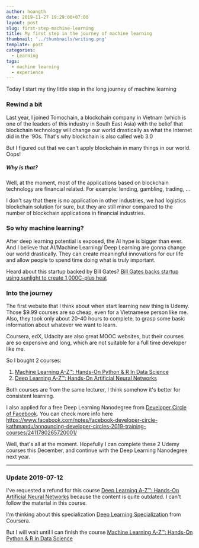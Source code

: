 ```yaml
---
author: hoangth
date: 2019-11-27 19:29:00+07:00
layout: post
slug: first-step-machine-learning
title: My first step in the journey of machine learning
thumbnail: '../thumbnails/writing.png'
template: post
categories:
  - Learning
tags:
  - machine learning
  - experience
---
```


Today I start my tiny little step in the long journey of machine learning

### Rewind a bit
Last year, I joined Tomochain, a blockchain company in Vietnam (which is one of the leaders of this industry in South East Asia) with the belief that blockchain technology will change our world drastically as what the Internet did in the '90s. That's why blockchain is also called web 3.0

But I figured out that we can't apply blockchain in many things in our world.
Oops!

##### Why is that?
Well, at the moment, most of the applications based on blockchain technology are financial related. For example: lending, gambling, trading, ...

I don't say that there is no application in other industries, we had logistics blockchain solution for sure, but they are still minor compared to the number of blockchain applications in financial industries.

### So why machine learning?
After deep learning potential is exposed, the AI hype is bigger than ever. And I believe that AI/Machine Learning/ Deep Learning are gonna change our world drastically. They can create meaningful innovations for our life and allow people to spend time doing what is truly important.

Heard about this startup backed by Bill Gates? [
Bill Gates backs startup using sunlight to create 1,000C-plus heat](https://www.theguardian.com/environment/2019/nov/19/bill-gates-energy-startup-sunlight-heliogen-solar-energy)

### Into the journey
The first website that I think about when start learning new thing is Udemy. Those $9.99 courses are so cheap, even for a Vietnamese person like me. Also, they took only about 20-40 hours to complete, to grasp some basic information about whatever we want to learn.

Coursera, edX, Udacity are also great MOOC websites, but their courses are so expensive and long, which are not suitable for a full time developer like me.

So I bought 2 courses:
1. [Machine Learning A-Z™: Hands-On Python & R In Data Science](https://www.udemy.com/course/machinelearning)
2. [Deep Learning A-Z™: Hands-On Artificial Neural Networks](https://www.udemy.com/course/deeplearning)

Both courses are from the same lecturer, I think somehow it's better for consistent learning.

I also applied for a free Deep Learning Nanodegree from [Developer Circle of Facebook](https://www.developercircleresources.com/). 
You can check more info here https://www.facebook.com/notes/facebook-developer-circle-kathmandu/announcing-developer-circles-2019-training-courses/2411780265720001/

Well, that's all at the moment.
Hopefully I can complete these 2 Udemy courses this December, and continue with the Deep Learning Nanodegree next year.

---
### Update 2019-07-12
I've requested a refund for this course [Deep Learning A-Z™: Hands-On Artificial Neural Networks](https://www.udemy.com/course/deeplearning) because the content is quite outdated. I can't follow the material in this course.

I'm thinking about this specialization [Deep Learning Specialization](https://www.coursera.org/specializations/deep-learning) from Coursera.

But I will wait until I can finish the course [Machine Learning A-Z™: Hands-On Python & R In Data Science](https://www.udemy.com/course/machinelearning)
